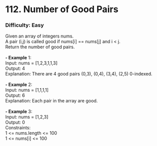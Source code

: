 # 112. Number of Good Pairs
### Difficulty: Easy
Given an array of integers nums. <br/> A pair (i,j) is called good if nums[i] == nums[j] and i < j. <br/> Return the number of good pairs. <br/>   <br/><b>- Example</b> 1: <br/> Input: nums = [1,2,3,1,1,3] <br/> Output: 4 <br/> Explanation: There are 4 good pairs (0,3), (0,4), (3,4), (2,5) 0-indexed. <br/> <br/><b>- Example</b> 2: <br/> Input: nums = [1,1,1,1] <br/> Output: 6 <br/> Explanation: Each pair in the array are good. <br/> <br/><b>- Example</b> 3: <br/> Input: nums = [1,2,3] <br/> Output: 0 <br/>   Constraints: <br/> 1 <= nums.length <= 100 <br/> 1 <= nums[i] <= 100